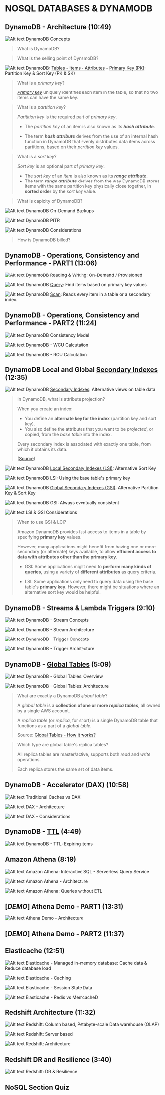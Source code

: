 # NOSQL DATABASES & DYNAMODB

## DynamoDB - Architecture (10:49)

![Alt text](<images/Screenshot from 2023-10-15 15-11-56.png>)
DynamoDB Concepts

> What is DynamoDB?

> What is the selling point of DynamoDB?

![Alt text](../2200-NOSQL_DATABASES_DYNAMODB/00_LEARNINGAIDS/DynamoDBArch-1.png)
DynamoDB: [Tables - Items - Attributes](https://docs.aws.amazon.com/amazondynamodb/latest/developerguide/HowItWorks.CoreComponents.html#HowItWorks.CoreComponents.TablesItemsAttributes) -  [Primary Key (PK)](https://docs.aws.amazon.com/amazondynamodb/latest/developerguide/HowItWorks.CoreComponents.html#HowItWorks.CoreComponents.PrimaryKey): Partition Key & Sort Key (PK & SK)

> What is a *primary key*?
>
> [*Primary key*](https://docs.aws.amazon.com/amazondynamodb/latest/developerguide/HowItWorks.CoreComponents.html#HowItWorks.CoreComponents.PrimaryKey) uniquely identifies each item in the table, so that no two items can have the same key.

> What is a *partition key*?
>
> *Paritition key* is the required part of *primary key*.
>
> - The *partition key* of an item is also known as its ***hash attribute***.
>
> - The term ***hash attribute*** derives from the use of an internal hash function in DynamoDB that evenly distributes data items across partitions, based on their *partition key* values.

> What is a *sort key*?
>
> *Sort key* is an optional part of *primary key*.
>
> - The *sort key* of an *item* is also known as its ***range attribute***.
> - The term ***range attribute*** derives from the way DynamoDB stores items with the same partition key physically close together, in **sorted order** by the *sort key* value.

> What is capicity of DynamoDB?

![Alt text](../2200-NOSQL_DATABASES_DYNAMODB/00_LEARNINGAIDS/DynamoDBArch-2.png)
DynamoDB On-Demand Backups

![Alt text](../2200-NOSQL_DATABASES_DYNAMODB/00_LEARNINGAIDS/DynamoDBArch-3.png)
DynamoDB PITR

![Alt text](<images/Screenshot from 2023-10-15 15-19-45.png>)
DynamoDB Considerations

> How is DynamoDB billed?

## DynamoDB - Operations, Consistency and Performance - PART1 (13:06)

![Alt text](<images/Screenshot from 2023-10-15 16-43-53.png>)
DynamoDB Reading & Writing: On-Demand / Provisioned

![Alt text](../2200-NOSQL_DATABASES_DYNAMODB/00_LEARNINGAIDS/DynamoDB-Perf-1.png)
DynamoDB [Query](https://docs.aws.amazon.com/amazondynamodb/latest/developerguide/Query.html): Find items based on primary key values

![Alt text](../2200-NOSQL_DATABASES_DYNAMODB/00_LEARNINGAIDS/DynamoDB-Perf-2.png)
DynamoDB [Scan](https://docs.aws.amazon.com/amazondynamodb/latest/developerguide/Scan.html): Reads every item in a table or a secondary index.

## DynamoDB - Operations, Consistency and Performance - PART2 (11:24)

![Alt text](../2200-NOSQL_DATABASES_DYNAMODB/00_LEARNINGAIDS/DynamoDB-Consistency.png)
DynamoDB Consistency Model

![Alt text](<images/Screenshot from 2023-10-15 17-59-43.png>)
DynamoDB - WCU Calcutation

![Alt text](<images/Screenshot from 2023-10-15 18-00-47.png>)
DynamoDB - RCU Calcutation

## DynamoDB Local and Global [Secondary Indexes](https://docs.aws.amazon.com/amazondynamodb/latest/developerguide/HowItWorks.CoreComponents.html#HowItWorks.CoreComponents.SecondaryIndexes) (12:35)

![Alt text](<images/Screenshot from 2023-10-15 18-05-50.png>)
DynamoDB [Secondary Indexes](https://docs.aws.amazon.com/amazondynamodb/latest/developerguide/SecondaryIndexes.html): Alternative views on table data

> In DynamoDB, what is attribute projection?
>
> When you create an index:
>
> - You define an **alternate key for the index** (partition key and sort key).
> - You also define the attributes that you want to be *projected*,  or copied, from the *base table* into the index.
>
> Every secondary index is associated with exactly one table, from which it obtains its data.
>
> ([Source](https://docs.aws.amazon.com/amazondynamodb/latest/developerguide/SecondaryIndexes.html))

![Alt text](<images/Screenshot from 2023-10-15 18-12-20.png>)
DynamoDB [Local Secondary Indexes (LSI)](https://docs.aws.amazon.com/amazondynamodb/latest/developerguide/LSI.html): Alternative Sort Key

![Alt text](../2200-NOSQL_DATABASES_DYNAMODB/00_LEARNINGAIDS/DynamoDB-Indexes-1.png)
DynamoDB LSI: Using the base table's primary key

![Alt text](<images/Screenshot from 2023-10-15 18-16-53.png>)
DynamoDB [Global Secondary Indexes (GSI)](https://docs.aws.amazon.com/amazondynamodb/latest/developerguide/GSI.html): Alternative Partition Key & Sort Key

![Alt text](../2200-NOSQL_DATABASES_DYNAMODB/00_LEARNINGAIDS/DynamoDB-Indexes-2.png)
DynamoDB GSI: Always eventually consistent

![Alt text](<images/Screenshot from 2023-10-15 18-20-14.png>)
LSI & GSI Considerations

> When to use GSI & LCI?
>
> Amazon DynamoDB provides fast access to items in a table by specifying **primary key** values.
>
> However, many applications might benefit from having one or more secondary (or alternate) keys available, to allow **efficient access to data with attributes other than the primary key**.
>
> - GSI: Some applications might need to **perform many kinds of queries**, using a variety of **different attributes** as query criteria.
>
> - LSI: Some applications only need to query data using the base table's **primary key**. However, there might be situations where an alternative sort key would be helpful.

## DynamoDB - Streams & Lambda Triggers (9:10)

![Alt text](<images/Screenshot from 2023-10-15 20-31-44.png>)
DynamoDB - Stream Concepts

![Alt text](../2200-NOSQL_DATABASES_DYNAMODB/00_LEARNINGAIDS/DynamoDBStreams-and-Triggers-1.png)
DynamoDB - Stream Architecture

![Alt text](<images/Screenshot from 2023-10-15 20-37-22.png>)
DynamoDB - Trigger Concepts

![Alt text](../2200-NOSQL_DATABASES_DYNAMODB/00_LEARNINGAIDS/DynamoDBStreams-and-Triggers-2.png)
DynamoDB - Trigger Architecture

## DynamoDB - [Global Tables](https://docs.aws.amazon.com/amazondynamodb/latest/developerguide/GlobalTables.html) (5:09)

![Alt text](<images/Screenshot from 2023-10-15 20-46-05.png>)
DynamoDB - Global Tables: Overview

![Alt text](../2200-NOSQL_DATABASES_DYNAMODB/00_LEARNINGAIDS/DynamoDB-Globaltables-1.png)
DynamoDB - Global Tables: Architecture

> What are exactly a DynamoDB *global table*?
>
> A *global table* is a **collection of one or more *replica tables***, all owned by a single AWS account.
>
> A *replica table* (or *replica*, for short) is a single DynamoDB table that functions as a part of a *global table*.
>
> Source: [Global Tables - How it works?](https://docs.aws.amazon.com/amazondynamodb/latest/developerguide/V2globaltables_HowItWorks.html)

> Which type are global table's replica tables?
>
> All replica tables are master/active, supports both *read* and *write* operations.
>
> Each replica stores the same set of data items.

## DynamoDB - Accelerator (DAX) (10:58)

![Alt text](../2200-NOSQL_DATABASES_DYNAMODB/00_LEARNINGAIDS/DynamoDB-DAX-1.png)
Traditional Caches vs DAX

![Alt text](../2200-NOSQL_DATABASES_DYNAMODB/00_LEARNINGAIDS/DynamoDB-DAX-2.png)
DAX - Architecture

![Alt text](<images/Screenshot from 2023-10-15 21-23-10.png>)
DAX - Considerations

## DynamoDB - [TTL](https://docs.aws.amazon.com/amazondynamodb/latest/developerguide/TTL.html) (4:49)

![Alt text](../2200-NOSQL_DATABASES_DYNAMODB/00_LEARNINGAIDS/DynamoDB-TTL-1.png)
DynamoDB - TTL: Expiring items

## Amazon Athena (8:19)

![Alt text](<images/Screenshot from 2023-10-15 23-47-09.png>)
Amazon Athena: Interactive SQL - Serverless Query Service

![Alt text](../2200-NOSQL_DATABASES_DYNAMODB/00_LEARNINGAIDS/AmazonAthena.png)
Amazon Athena - Architecture

![Alt text](<images/Screenshot from 2023-10-15 23-56-14.png>)
Amazon Athena: Queries without ETL

## [*DEMO*] Athena Demo - PART1 (13:31)

![Alt text](<images/Screenshot from 2023-10-16 10-01-31.png>)
Athena Demo - Architecture

## [*DEMO*] Athena Demo - PART2 (11:37)

## Elasticache (12:51)

![Alt text](<images/Screenshot from 2023-10-16 10-21-12.png>)
Elasticache - Managed in-memory database: Cache data & Reduce database load

![Alt text](../2200-NOSQL_DATABASES_DYNAMODB/00_LEARNINGAIDS/Elasticache-1.png)
Elasticache - Caching

![Alt text](../2200-NOSQL_DATABASES_DYNAMODB/00_LEARNINGAIDS/Elasticache-2.png)
Elasticache - Session State Data

![Alt text](<images/Screenshot from 2023-10-16 10-56-15.png>)
Elasticache - Redis vs MemcacheD

## Redshift Architecture (11:32)

![Alt text](<images/Screenshot from 2023-10-16 11-29-12.png>)
Redshift: Column based, Petabyte-scale Data warehouse (OLAP)

![Alt text](<images/Screenshot from 2023-10-16 11-31-44.png>)
Redshift: Server based

![Alt text](../2200-NOSQL_DATABASES_DYNAMODB/00_LEARNINGAIDS/Redshift-Architecture.png)
Redshift: Architecture

## Redshift DR and Resilience (3:40)

![Alt text](../2200-NOSQL_DATABASES_DYNAMODB/00_LEARNINGAIDS/Redshift-DRandResilience.png)
Redshift: DR & Resilience

## NoSQL Section Quiz
